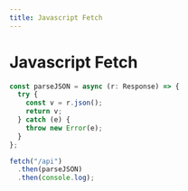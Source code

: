 ```yaml
---
title: Javascript Fetch
---
```


# Javascript Fetch

```typescript
const parseJSON = async (r: Response) => {
  try {
    const v = r.json();
    return v;
  } catch (e) {
    throw new Error(e);
  }
};

fetch("/api")
  .then(parseJSON)
  .then(console.log);
```
